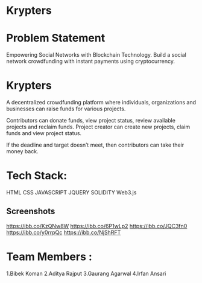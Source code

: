 # Krypters

# Problem Statement

Empowering Social Networks with Blockchain Technology.
Build a  social network crowdfunding with instant payments using cryptocurrency. 


# Krypters 

A decentralized crowdfunding platform where individuals, organizations and businesses can raise funds for various projects.

Contributors can donate funds, view project status, review available projects and reclaim funds.
Project creator can create new projects, claim funds and view project status. 

If the deadline and target doesn’t meet, then contributors can take their money back.



# Tech Stack:

HTML
CSS
JAVASCRIPT
JQUERY
SOLIDITY
Web3.js


## Screenshots

https://ibb.co/KzQNw8W
https://ibb.co/6P1wLp2
https://ibb.co/JQC3fn0
https://ibb.co/y0rrpQc
https://ibb.co/NjShRFT

# Team Members :

1.Bibek Koman
2.Aditya Rajput
3.Gaurang Agarwal
4.Irfan Ansari

